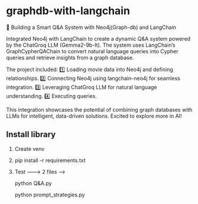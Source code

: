 # graphdb-with-langchain

🚀 Building a Smart Q&A System with Neo4j(Graph-db) and LangChain

Integrated Neo4j with LangChain to create a dynamic Q&A system powered by the ChatGroq LLM (Gemma2-9b-It). The system uses LangChain’s GraphCypherQAChain to convert natural language queries into Cypher queries and retrieve insights from a graph database.

The project included:
1️⃣ Loading movie data into Neo4j and defining relationships.
2️⃣ Connecting Neo4j using langchain-neo4j for seamless integration.
3️⃣ Leveraging ChatGroq LLM for natural language understanding.
4️⃣ Executing queries.

This integration showcases the potential of combining graph databases with LLMs for intelligent, data-driven solutions. Excited to explore more in AI!

## Install library
1. Create venv
2. pip install -r requirements.txt
3. Test  --->  2 files -->

   python Q&A.py

   
   python prompt_strategies.py
